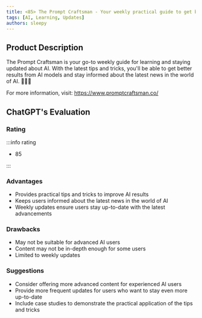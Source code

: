 ```yaml
---
title: <85> The Prompt Craftsman - Your weekly practical guide to get better results from AI
tags: [AI, Learning, Updates]
authors: sleepy
---
```


## Product Description

The Prompt Craftsman is your go-to weekly guide for learning and staying updated about AI. With the latest tips and tricks, you'll be able to get better results from AI models and stay informed about the latest news in the world of AI. 🚀🧠💡

For more information, visit: https://www.promptcraftsman.co/

## ChatGPT's Evaluation

### Rating

:::info rating

- 85

:::

### Advantages

- Provides practical tips and tricks to improve AI results
- Keeps users informed about the latest news in the world of AI
- Weekly updates ensure users stay up-to-date with the latest advancements


### Drawbacks

- May not be suitable for advanced AI users
- Content may not be in-depth enough for some users
- Limited to weekly updates

### Suggestions

- Consider offering more advanced content for experienced AI users
- Provide more frequent updates for users who want to stay even more up-to-date
- Include case studies to demonstrate the practical application of the tips and tricks